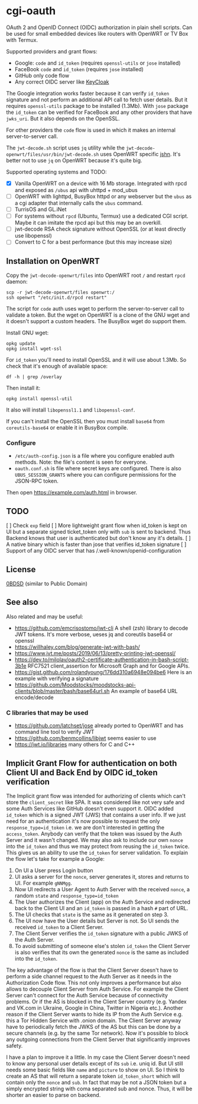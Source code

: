 # cgi-oauth
OAuth 2 and OpenID Connect (OIDC) authorization in plain shell scripts. Can be used for small embedded devices like routers with OpenWRT or TV Box with Termux.

Supported providers and grant flows:
* Google: `code` and `id_token` (requires `openssl-utils` or `jose` installed)
* FaceBook `code` and `id_token` (requires `jose` installed)
* GitHub only code flow
* Any correct OIDC server like [KeyCloak](https://www.keycloak.org/)

The Google integration works faster because it can verify `id_token` signature and not perform an additional API call to fetch user details.
But it requires `openssl-utils` package to be installed (1.3Mb).
With `jose` package the `id_token` can be verified for FaceBook and any other providers that have `jwks_uri`. But it also depends on the OpenSSL.

For other providers the `code` flow is used in which it makes an internal server-to-server call.

The `jwt-decode.sh` script uses `jq` utility while the `jwt-decode-openwrt/files/usr/bin/jwt-decode.sh` uses OpenWRT specific [jshn](https://openwrt.org/docs/guide-developer/jshn).
It's better not to use `jq` on OpenWRT because it's quite big.

Supported operating systems and TODO:
* [x] Vanilla OpenWRT on a device with 16 Mb storage. Integrated with rpcd and exposed as `/ubus` api with uhttpd + mod_ubus
* [ ] OpenWRT with lighttpd, BusyBox httpd or any webserver but the `ubus` as a cgi adapter that internally calls the `ubus` command.
* [ ] TurrisOS and GL.iNet
* [ ] For systems without `rpcd` (Ubuntu, Termux) use a dedicated CGI script. Maybe it can imitate the rpcd api but this may be an overkill.
* [ ] jwt-decode RSA check signature without OpenSSL (or at least directly use libopenssl)
* [ ] Convert to C for a best performance (but this may increase size)

## Installation on OpenWRT
Copy the `jwt-decode-openwrt/files` into OpenWRT root `/` and restart `rpcd` daemon:

    scp -r jwt-decode-openwrt/files openwrt:/
    ssh openwrt "/etc/init.d/rpcd restart"


The script for `code` auth uses wget to perform the server-to-server call to validate a token.
But the wget on OpenWRT is a clone of the GNU wget and it doesn't support a custom headers.
The BusyBox wget do support them.

Install GNU wget:

    opkg update
    opkg install wget-ssl

For `id_token` you'll need to install OpenSSL and it will use about 1.3Mb. So check that it's enough of available space:

    df -h | grep /overlay

Then install it:

    opkg install openssl-util

It also will install `libopenssl1.1` and `libopenssl-conf`.

If you can't install the OpenSSL then you must install `base64` from `coreutils-base64` or enable it in BusyBox compile.

### Configure 

* `/etc/auth-config.json` is a file where you configure enabled auth methods. Note: the file's content is seen for everyone.
* `oauth.conf.sh` is file where secret keys are configured. There is also `UBUS_SESSION_GRANTS` where you can configure permissions for the JSON-RPC token.

Then open https://example.com/auth.html in browser.

## TODO
 [ ] Check `exp` field
 [ ] More lightweight grant flow when id_token is kept on UI but a separate signed ticket_token only with `sub` is sent to backend. Thus Backend knows that user is authenticated but don't know any it's details.
 [ ] A native binary which is faster than jose that verifies id_token signature
 [ ] Support of any OIDC server that has /.well-known/openid-configuration

## License
[0BDSD](https://opensource.org/licenses/0BSD) (similar to Public Domain)

## See also

Also related and may be useful:
* https://github.com/emcrisostomo/jwt-cli A shell (zsh) library to decode JWT tokens. It's more verbose, ueses jq and coreutils base64 or openssl
* https://willhaley.com/blog/generate-jwt-with-bash/
* https://www.jvt.me/posts/2019/06/13/pretty-printing-jwt-openssl/
* https://dev.to/milolav/oauth2-certificate-authentication-in-bash-script-3b1e  RFC7521 client_assertion for Microsoft Graph and for Google APIs.
* https://gist.github.com/rolandyoung/176dd310a6948e094be6 Here is an example with verifying a signature
* https://github.com/Moodstocks/moodstocks-api-clients/blob/master/bash/base64url.sh An example of base64 URL encode/decode


### C libraries that may be used
* https://github.com/latchset/jose already ported to OpenWRT and has command line tool to verify JWT
* https://github.com/benmcollins/libjwt seems easier to use
* https://jwt.io/libraries many others for C and C++

## Implicit Grant Flow for authentication on both Client UI and Back End by OIDC id_token verification
The Implicit grant flow was intended for authorizing of clients which can't store the `client_secret` like SPA.
It was considered like not very safe and some Auth Services like GitHub doesn't even support it.
OIDC added `id_token` which is a signed JWT (JWS) that contains a user info.
If we just need for an authentication it's now possible to request the only `response_type=id_token` i.e. we are don't interested in getting the `access_token`.
Anybody can verify that the token was issued by the Auth Server and it wasn't changed.
We may also ask to include our own `nonce` into the `id_token` and thus we may protect from reusing the `id_token` twice.
This gives us an ability to use the `id_token` for server validation.
To explain the flow let's take for example a Google:
1. On UI a User press Login button
2. UI asks a server for the `nonce`, server generates it, stores and returns to UI. For example `gNNMgg`.
3. Now UI redirects a User Agent to Auth Server with the received `nonce`, a random `state` and `response_type=id_token`
4. The User authorizes the Client (app) on the Auth Service and redirected back to the Client UI and an `id_token` is passed in a hash `#` part of URL.
5. The UI checks that `state` is the same as it generated on step 3.
6. The UI now have the User details but Server is not. So UI sends the received `id_token` to a Client Server.
7. The Client Server verifies the `id_token` signature with a public JWKS of the Auth Server.
8. To avoid submitting of someone else's stolen `id_token` the Client Server is also verifies that its own the generated `nonce` is the same as included into the `id_token`.

The key advantage of the flow is that the Client Server doesn't have to perform a side channel request to the Auth Server as it needs in the Authorization Code flow.
This not only improves a performance but also allows to decouple Client Server from Auth Service.
For example the Client Server can't connect for the Auth Service because of connectivity problems.
Or if the AS is blocked in the Client Server country (e.g. Yandex and VK.com in Ukraine, Google in China, Twitter in Nigeria etc.).
Another reason if the Client Server wants to hide its IP from the Auth Service e.g. this a Tor Hidden Service with .onion domain.
The Client Server anyway have to periodically fetch the JWKS of the AS but this can be done by a secure channels (e.g. by the same Tor network).
Now it's possible to block any outgoing connections from the Client Server that significantly improves safety.

I have a plan to improve it a little. In my case the Client Server doesn't need to know any personal user details except of its `sub` i.e. uniq id.
But UI still needs some basic fields like `name` and `picture` to show on UI.
So I think to create an AS that will return a separate token `id_token_short` which will contain only the `nonce` and `sub`.
In fact that may be not a JSON token but a simply encrypted string with coma separated sub and nonce.
Thus, it will be shorter an easier to parse on backend.
